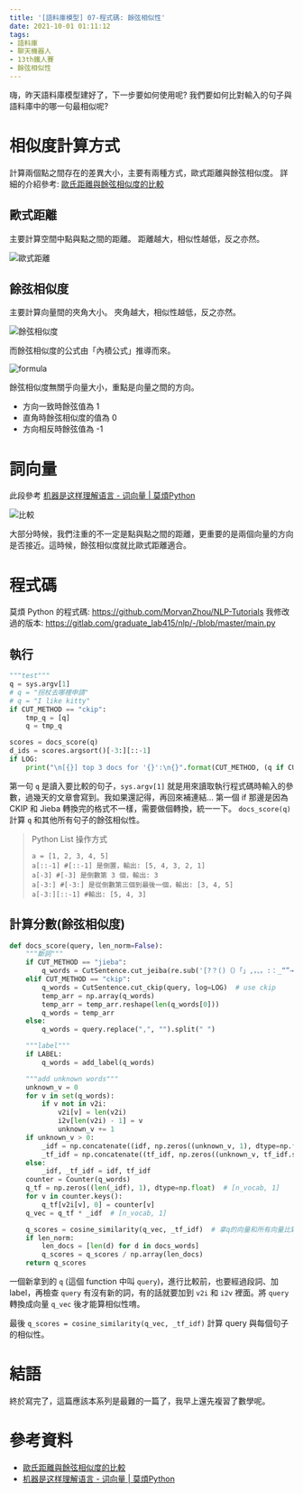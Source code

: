 ```yaml
---
title: '[語料庫模型] 07-程式碼: 餘弦相似性'
date: 2021-10-01 01:11:12
tags:
- 語料庫
- 聊天機器人
- 13th鐵人賽
- 餘弦相似性
---
```


嗨，昨天語料庫模型建好了，下一步要如何使用呢? 我們要如何比對輸入的句子與語料庫中的哪一句最相似呢?
<!-- more -->

# 相似度計算方式
計算兩個點之間存在的差異大小，主要有兩種方式，歐式距離與餘弦相似度。 
詳細的介紹參考: [歐氏距離與餘弦相似度的比較](https://medium.com/qiubingcheng/%E6%AD%90%E6%B0%8F%E8%B7%9D%E9%9B%A2%E8%88%87%E9%A4%98%E5%BC%A6%E7%9B%B8%E4%BC%BC%E5%BA%A6%E7%9A%84%E6%AF%94%E8%BC%83-c78163ad51b)

## 歐式距離

主要計算空間中點與點之間的距離。
距離越大，相似性越低，反之亦然。

![歐式距離](歐式距離.png)

## 餘弦相似度

主要計算向量間的夾角大小。
夾角越大，相似性越低，反之亦然。

![餘弦相似度](餘弦相似度.png)

而餘弦相似度的公式由「內積公式」推導而來。

![formula](formula.png)

餘弦相似度無關乎向量大小，重點是向量之間的方向。
- 方向一致時餘弦值為 1
- 直角時餘弦相似度的值為 0
- 方向相反時餘弦值為 -1

# 詞向量

此段參考 [机器是这样理解语言 - 词向量 | 莫煩Python](https://mofanpy.com/tutorials/machine-learning/nlp/intro-w2v/)

![比較](比較.png)

大部分時候，我們注重的不一定是點與點之間的距離，更重要的是兩個向量的方向是否接近。這時候，餘弦相似度就比歐式距離適合。

# 程式碼
莫煩 Python 的程式碼: https://github.com/MorvanZhou/NLP-Tutorials
我修改過的版本: https://gitlab.com/graduate_lab415/nlp/-/blob/master/main.py

## 執行

```python
"""test"""
q = sys.argv[1]
# q = "拐杖去哪裡申請"
# q = "I like kitty"
if CUT_METHOD == "ckip":
    tmp_q = [q]
    q = tmp_q

scores = docs_score(q)
d_ids = scores.argsort()[-3:][::-1]
if LOG:
    print("\n[{}] top 3 docs for '{}':\n{}".format(CUT_METHOD, (q if CUT_METHOD != "ckip" else q[0]), [docs[i] for i in d_ids]))
```

第一句 `q` 是讀入要比較的句子，`sys.argv[1]` 就是用來讀取執行程式碼時輸入的參數，過幾天的文章會寫到。我如果還記得，再回來補連結...
第一個 if 那邊是因為 CKIP 和 Jieba 轉換完的格式不一樣，需要做個轉換，統一一下。
`docs_score(q)` 計算 `q` 和其他所有句子的餘弦相似性。

> Python List 操作方式
> ```
> a = [1, 2, 3, 4, 5]
> a[::-1] #[::-1] 是倒置，輸出: [5, 4, 3, 2, 1]
> a[-3] #[-3] 是倒數第 3 個，輸出: 3
> a[-3:] #[-3:] 是從倒數第三個到最後一個，輸出: [3, 4, 5]
> a[-3:][::-1] #輸出: [5, 4, 3]
> ```

## 計算分數(餘弦相似度)

```python
def docs_score(query, len_norm=False):
    """斷詞"""
    if CUT_METHOD == "jieba":
        q_words = CutSentence.cut_jeiba(re.sub('[?？()（）「」,，、。:：_“”→]', ' ', query), log=LOG)  # use jieba
    elif CUT_METHOD == "ckip":
        q_words = CutSentence.cut_ckip(query, log=LOG)  # use ckip
        temp_arr = np.array(q_words)
        temp_arr = temp_arr.reshape(len(q_words[0]))
        q_words = temp_arr
    else:
        q_words = query.replace(",", "").split(" ")

    """label"""
    if LABEL:
        q_words = add_label(q_words)

    """add unknown words"""
    unknown_v = 0
    for v in set(q_words):
        if v not in v2i:
            v2i[v] = len(v2i)
            i2v[len(v2i) - 1] = v
            unknown_v += 1
    if unknown_v > 0:
        _idf = np.concatenate((idf, np.zeros((unknown_v, 1), dtype=np.float)), axis=0)
        _tf_idf = np.concatenate((tf_idf, np.zeros((unknown_v, tf_idf.shape[1]), dtype=np.float)), axis=0)
    else:
        _idf, _tf_idf = idf, tf_idf
    counter = Counter(q_words)
    q_tf = np.zeros((len(_idf), 1), dtype=np.float)  # [n_vocab, 1]
    for v in counter.keys():
        q_tf[v2i[v], 0] = counter[v]
    q_vec = q_tf * _idf  # [n_vocab, 1]

    q_scores = cosine_similarity(q_vec, _tf_idf)  # 拿q的向量和所有向量比對
    if len_norm:
        len_docs = [len(d) for d in docs_words]
        q_scores = q_scores / np.array(len_docs)
    return q_scores
```

一個新拿到的 `q` (這個 function 中叫 `query`)，進行比較前，也要經過段詞、加 label，再檢查 `query` 有沒有新的詞，有的話就要加到 `v2i` 和 `i2v` 裡面。將 `query` 轉換成向量 `q_vec` 後才能算相似性唷。

最後 `q_scores = cosine_similarity(q_vec, _tf_idf)` 計算 query 與每個句子的相似性。

# 結語
終於寫完了，這篇應該本系列是最難的一篇了，我早上還先複習了數學呢。

# 參考資料
- [歐氏距離與餘弦相似度的比較](https://medium.com/qiubingcheng/%E6%AD%90%E6%B0%8F%E8%B7%9D%E9%9B%A2%E8%88%87%E9%A4%98%E5%BC%A6%E7%9B%B8%E4%BC%BC%E5%BA%A6%E7%9A%84%E6%AF%94%E8%BC%83-c78163ad51b)
- [机器是这样理解语言 - 词向量 | 莫煩Python](https://mofanpy.com/tutorials/machine-learning/nlp/intro-w2v/)